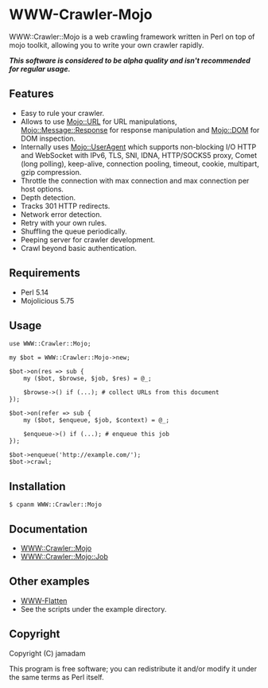 # WWW-Crawler-Mojo

WWW::Crawler::Mojo is a web crawling framework written in Perl on top of mojo toolkit, allowing you to write your own crawler rapidly. 

***This software is considered to be alpha quality and isn't recommended for regular usage.***

## Features

* Easy to rule your crawler.
* Allows to use [Mojo::URL] for URL manipulations, [Mojo::Message::Response] for response manipulation and [Mojo::DOM] for DOM inspection.
* Internally uses [Mojo::UserAgent] which supports non-blocking I/O HTTP and WebSocket with IPv6, TLS, SNI, IDNA, HTTP/SOCKS5 proxy, Comet (long polling), keep-alive, connection pooling, timeout, cookie, multipart, gzip compression.
* Throttle the connection with max connection and max connection per host options.
* Depth detection.
* Tracks 301 HTTP redirects.
* Network error detection.
* Retry with your own rules.
* Shuffling the queue periodically.
* Peeping server for crawler development.
* Crawl beyond basic authentication.

[Mojo::URL]:http://mojolicio.us/perldoc/Mojo/URL
[Mojo::DOM]:http://mojolicio.us/perldoc/Mojo/DOM
[Mojo::Message::Response]:http://mojolicio.us/perldoc/Mojo/Message/Response
[Mojo::UserAgent]:http://mojolicio.us/perldoc/Mojo/UserAgent

## Requirements

* Perl 5.14
* Mojolicious 5.75

## Usage

    use WWW::Crawler::Mojo;
    
    my $bot = WWW::Crawler::Mojo->new;
    
    $bot->on(res => sub {
        my ($bot, $browse, $job, $res) = @_;
        
        $browse->() if (...); # collect URLs from this document
    });
    
    $bot->on(refer => sub {
        my ($bot, $enqueue, $job, $context) = @_;
        
        $enqueue->() if (...); # enqueue this job
    });
    
    $bot->enqueue('http://example.com/');
    $bot->crawl;

## Installation

    $ cpanm WWW::Crawler::Mojo

## Documentation

* [WWW::Crawler::Mojo](http://search.cpan.org/perldoc?WWW%3A%3ACrawler%3A%3AMojo)
* [WWW::Crawler::Mojo::Job](http://search.cpan.org/perldoc?WWW%3A%3ACrawler%3A%3AMojo%3A%3AJob)

## Other examples

* [WWW-Flatten](https://github.com/jamadam/WWW-Flatten)
* See the scripts under the example directory.

## Copyright

Copyright (C) jamadam

This program is free software; you can redistribute it and/or
modify it under the same terms as Perl itself.

